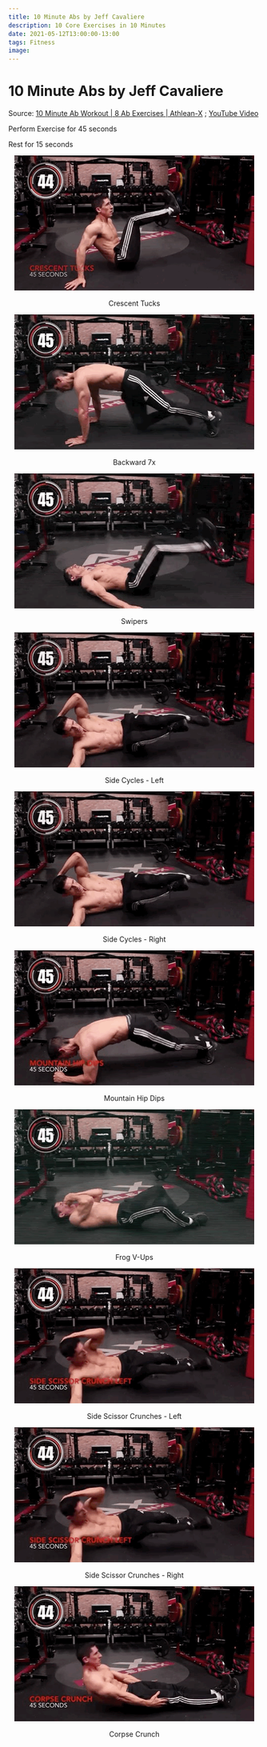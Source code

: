 ```yaml
---
title: 10 Minute Abs by Jeff Cavaliere
description: 10 Core Exercises in 10 Minutes
date: 2021-05-12T13:00:00-13:00
tags: Fitness
image: 
---
```


# 10 Minute Abs by Jeff Cavaliere

Source: [10 Minute Ab Workout \| 8 Ab Exercises \| Athlean-X](https://athleanx.com/articles/abs-for-men/10-minute-ab-workout) ; [YouTube Video](https://www.youtube.com/embed/i27K2ry9jEo)

Perform Exercise for 45 seconds

Rest for 15 seconds

<div style="text-align: center;">

![Crescent Tucks](/resources/1.crescent-tucks.gif)

Crescent Tucks

![Backward 7s](/resources/2.backward-7s.gif)

Backward 7x

![Swipers](/resources/3.swipers.gif)

Swipers

![Side Cycles](/resources/4.side-cycles.gif)

Side Cycles - Left

![Side Cycles](/resources/4.side-cycles.gif)

Side Cycles - Right

![Mountain Hip Dips](/resources/5.mountain-hip-dips.gif)

Mountain Hip Dips

![Frog V-Ups](/resources/6.frog-v-ups.gif)

Frog V-Ups

![Side Scissor Crunches](/resources/7.side-scissor-crunch.gif)

Side Scissor Crunches - Left

![Side Scissor Crunches](/resources/7.side-scissor-crunch.gif)

Side Scissor Crunches - Right

![Corpse Crunch](/resources/8.corpse-crunch.gif)

Corpse Crunch

</div>